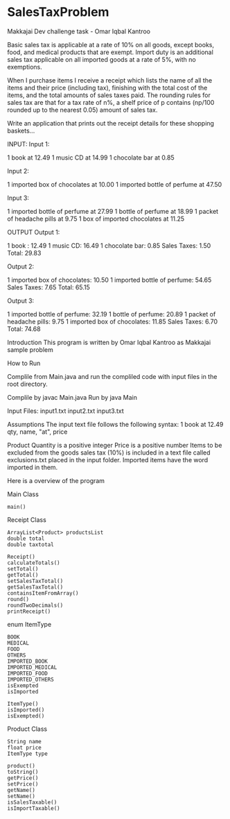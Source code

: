 # SalesTaxProblem

Makkajai Dev challenge task - Omar Iqbal Kantroo

Basic sales tax is applicable at a rate of 10% on all goods, except books, food, and medical products that are exempt.
Import duty is an additional sales tax applicable on all imported goods at a rate of 5%, with no exemptions.

When I purchase items I receive a receipt which lists the name of all the items and their price (including tax),
finishing with the total cost of the items, and the total amounts of sales taxes paid. The rounding rules for sales tax are that for a tax rate
of n%, a shelf price of p contains (np/100 rounded up to the nearest 0.05) amount of sales tax.

Write an application that prints out the receipt details for these shopping baskets...

INPUT:
Input 1:

1 book at 12.49
1 music CD at 14.99
1 chocolate bar at 0.85

Input 2:

1 imported box of chocolates at 10.00
1 imported bottle of perfume at 47.50

Input 3:

1 imported bottle of perfume at 27.99
1 bottle of perfume at 18.99
1 packet of headache pills at 9.75
1 box of imported chocolates at 11.25

OUTPUT
Output 1:

1 book : 12.49
1 music CD: 16.49
1 chocolate bar: 0.85
Sales Taxes: 1.50
Total: 29.83

Output 2:

1 imported box of chocolates: 10.50
1 imported bottle of perfume: 54.65
Sales Taxes: 7.65
Total: 65.15

Output 3:

1 imported bottle of perfume: 32.19
1 bottle of perfume: 20.89
1 packet of headache pills: 9.75
1 imported box of chocolates: 11.85
Sales Taxes: 6.70
Total: 74.68

Introduction
This program is written by Omar Iqbal Kantroo as Makkajai sample problem

How to Run

Complile from Main.java and run the compliled code with input files in the root directory.

Complile by javac Main.java
Run by java Main

Input Files:
input1.txt
input2.txt
input3.txt

Assumptions
The input text file follows the following syntax:
1 book at 12.49
qty, name, "at", price

Product Quantity is a positive integer
Price is a positive number
Items to be excluded from the goods sales tax (10%) is included in a text file called exclusions.txt placed in the input folder.
Imported items have the word imported in them.

Here is a overview of the program

Main Class

    main()

Receipt Class

    ArrayList<Product> productsList
    double total
    double taxtotal

    Receipt()
    calculateTotals()
    setTotal()
    getTotal()
    setSalesTaxTotal()
    getSalesTaxTotal()
    containsItemFromArray()
    round()
    roundTwoDecimals()
    printReceipt()

enum ItemType

    BOOK
    MEDICAL
    FOOD
    OTHERS
    IMPORTED_BOOK
    IMPORTED_MEDICAL
    IMPORTED_FOOD
    IMPORTED_OTHERS
    isExempted
    isImported

    ItemType()
    isImported()
    isExempted()

Product Class

    String name
    float price
    ItemType type

    product()
    toString()
    getPrice()
    setPrice()
    getName()
    setName()
    isSalesTaxable()
    isImportTaxable()

